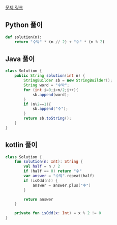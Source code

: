 [문제 링크](https://programmers.co.kr/learn/courses/30/lessons/12922)


## Python 풀이
```python
def solution(n):
    return "수박" * (n // 2) + "수" * (n % 2)
```

## Java 풀이
```java
class Solution {
    public String solution(int n) {
        StringBuilder sb = new StringBuilder();
        String word = "수박";
        for (int i=0;i<n/2;i++){
            sb.append(word);
        }
        if (n%2==1){
            sb.append("수");
        }
        return sb.toString();
    }
}
```

## kotlin 풀이
```kotlin
class Solution {
    fun solution(n: Int): String {
        val half = n / 2
        if (half == 0) return "수"
        var answer = "수박".repeat(half)
        if (isOdd(n)) {
            answer = answer.plus("수")
        }

        return answer
    }

    private fun isOdd(x: Int) = x % 2 != 0
}
```
